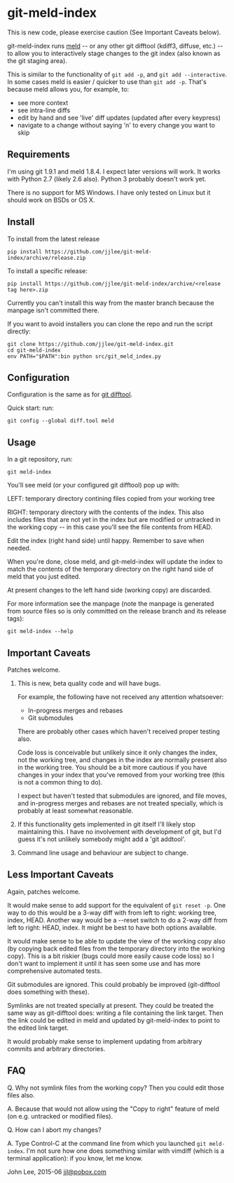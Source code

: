 # git-meld-index

This is new code, please exercise caution (See Important Caveats below).

git-meld-index runs [meld](http://meldmerge.org/) -- or any other git
difftool (kdiff3, diffuse, etc.) -- to allow you to interactively
stage changes to the git index (also known as the git staging area).

This is similar to the functionality of `git add -p`, and `git add
--interactive`.  In some cases meld is easier / quicker to use than
`git add -p`.  That's because meld allows you, for example, to:

* see more context
* see intra-line diffs
* edit by hand and see 'live' diff updates (updated after every keypress)
* navigate to a change without saying 'n' to every change you want to skip


## Requirements

I'm using git 1.9.1 and meld 1.8.4.  I expect later versions will
work.  It works with Python 2.7 (likely 2.6 also).  Python 3 probably
doesn't work yet.

There is no support for MS Windows.  I have only tested on Linux but
it should work on BSDs or OS X.


## Install

To install from the latest release

```
pip install https://github.com/jjlee/git-meld-index/archive/release.zip
```

To install a specific release:

```
pip install https://github.com/jjlee/git-meld-index/archive/<release tag here>.zip
```

Currently you can't install this way from the master branch because
the manpage isn't committed there.

If you want to avoid installers you can clone the repo and run the
script directly:

```
git clone https://github.com/jjlee/git-meld-index.git
cd git-meld-index
env PATH="$PATH":bin python src/git_meld_index.py
```


## Configuration

Configuration is the same as for [git difftool][git-difftool-config-docs].

Quick start: run:

```
git config --global diff.tool meld
```

  [git-difftool-config-docs]: http://git-scm.com/docs/git-difftool#_config_variables


## Usage

In a git repository, run:

```
git meld-index
```

You'll see meld (or your configured git difftool) pop up with:

LEFT: temporary directory contining files copied from your working
tree

RIGHT: temporary directory with the contents of the index.  This also
includes files that are not yet in the index but are modified or
untracked in the working copy -- in this case you'll see the file
contents from HEAD.

Edit the index (right hand side) until happy.  Remember to save when
needed.

When you're done, close meld, and git-meld-index will update the index
to match the contents of the temporary directory on the right hand
side of meld that you just edited.

At present changes to the left hand side (working copy) are discarded.

For more information see the manpage (note the manpage is generated
from source files so is only committed on the release branch and its
release tags):

```
git meld-index --help
```

## Important Caveats

Patches welcome.

1. This is new, beta quality code and will have bugs.

	For example, the following have not received any attention whatsoever:

	* In-progress merges and rebases
	* Git submodules

	There are probably other cases which haven't received proper
	testing also.

	Code loss is conceivable but unlikely since it only changes the index,
	not the working tree, and changes in the index are normally present
	also in the working tree.  You should be a bit more cautious if you
	have changes in your index that you've removed from your working tree
	(this is not a common thing to do).

	I expect but haven't tested that submodules are ignored, and file
	moves, and in-progress merges and rebases are not treated
	specially, which is probably at least somewhat reasonable.

2. If this functionality gets implemented in git itself I'll likely
stop maintaining this.  I have no involvement with development of git,
but I'd guess it's not unlikely somebody might add a 'git addtool'.

3. Command line usage and behaviour are subject to change.


## Less Important Caveats

Again, patches welcome.

It would make sense to add support for the equivalent of `git reset
-p`.  One way to do this would be a 3-way diff with from left to
right: working tree, index, HEAD.  Another way would be a --reset
switch to do a 2-way diff from left to right: HEAD, index.  It might
be best to have both options available.

It would make sense to be able to update the view of the working copy
also (by copying back edited files from the temporary directory into
the working copy).  This is a bit riskier (bugs could more easily
cause code loss) so I don't want to implement it until it has seen
some use and has more comprehensive automated tests.

Git submodules are ignored.  This could probably be improved
(git-difftool does something with these).

Symlinks are not treated specially at present.  They could be treated
the same way as git-difftool does: writing a file containing the link
target.  Then the link could be edited in meld and updated by
git-meld-index to point to the edited link target.

It would probably make sense to implement updating from arbitrary
commits and arbitrary directories.


## FAQ

Q. Why not symlink files from the working copy?  Then you could edit
those files also.

A. Because that would not allow using the "Copy to right" feature of
meld (on e.g. untracked or modified files).

Q. How can I abort my changes?

A. Type Control-C at the command line from which you launched `git
meld-index`.  I'm not sure how one does something similar with vimdiff
(which is a terminal application): if you know, let me know.


John Lee, 2015-06
jjl@pobox.com
